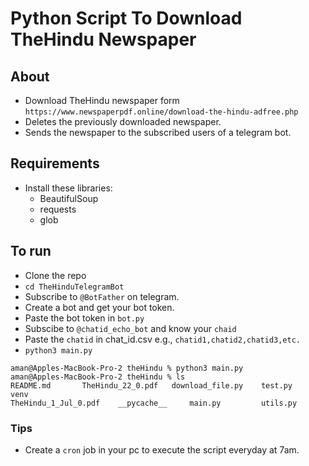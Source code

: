 # Python Script To Download TheHindu Newspaper
## About
* Download TheHindu newspaper form `https://www.newspaperpdf.online/download-the-hindu-adfree.php`
* Deletes the previously downloaded newspaper.
* Sends the newspaper to the subscribed users of a telegram bot.

## Requirements
* Install these libraries:
    * BeautifulSoup
    * requests
    * glob

## To run
* Clone the repo
* `cd TheHinduTelegramBot`
* Subscribe to `@BotFather` on telegram.
* Create a bot and get your bot token.
* Paste the bot token in `bot.py`
* Subscibe to `@chatid_echo_bot` and know your `chaid`
* Paste the `chatid` in chat_id.csv e.g., `chatid1,chatid2,chatid3,etc.`
* `python3 main.py`

```
aman@Apples-MacBook-Pro-2 theHindu % python3 main.py                                   
aman@Apples-MacBook-Pro-2 theHindu % ls
README.md		TheHindu_22_0.pdf	download_file.py	test.py			venv
TheHindu_1_Jul_0.pdf	__pycache__		main.py			utils.py
```

### Tips
* Create a `cron` job in your pc to execute the script everyday at 7am.
